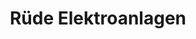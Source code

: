 ---
title: "Rüde Elektroanlagen"
url: /uehlingen-birkendorf/ruede-elektroanlagen/
shop: Elektronik
---